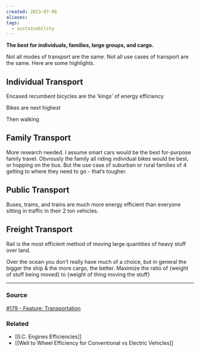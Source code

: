 ```yaml
---
created: 2023-07-08
aliases: 
tags:
  - sustainability
---
```

**The best for individuals, families, large groups, and cargo.**

Not all modes of transport are the same. Not all use cases of transport are the same. Here are some highlights.

## Individual Transport

Encased recumbent bicycles are the ‘kings’ of energy efficiency

Bikes are next highest

Then walking

## Family Transport

More research needed. I assume smart cars would be the best for-purpose family travel. Obviously the family all riding individual bikes would be best, or hopping on the bus. But the use case of suburban or rural families of 4 getting to where they need to go - that’s tougher.

## Public Transport

Buses, trams, and trains are much more energy efficient than everyone sitting in traffic in their 2 ton vehicles.

## Freight Transport

Rail is the most efficient method of moving large quantities of heavy stuff over land. 

Over the ocean you don’t really have much of a choice, but in general the bigger the ship & the more cargo, the better. Maximize the ratio of {weight of stuff being moved} to {weight of thing moving the stuff}

---

### Source

[#179 - Feature: Transportation](http://aarongilly.com/179-feature-transportation/)

### Related
- [[I.C. Engines Efficiencies]] 
- [[Well to Wheel Efficiency for Conventional vs Electric Vehicles]]